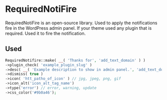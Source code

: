 # RequiredNotiFire

RequiredNotiFire is an open-source library. Used to apply the notifications fire in the WordPress admin panel. If your theme used any plugin that is required. Used it to fire the notification.

## Used

```php
RequiredNotifire::make( __( 'Thanks for', 'add_text_domain' ) )
->plugin_check( 'example_plugin_slug' )
->desc( __( 'Example description to show in admin panel.', 'add_text_domain' ) )
->dismiss( true )
->icon( 'htt_patho_of_icon' ) // jpg, jpeg, png, gif
->icon_alt('icon_alt_tag_name')
->type('error') // error, warning, update
->css_color('#9b0a46');
